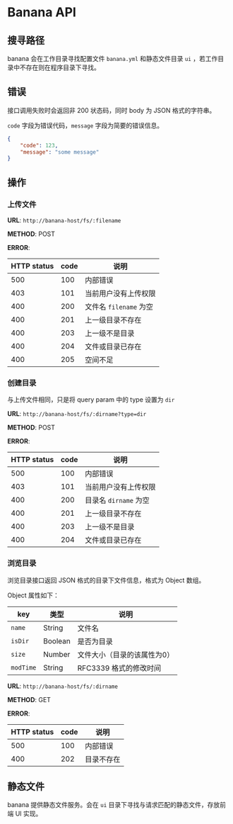 # Banana API

## 搜寻路径

banana 会在工作目录寻找配置文件 `banana.yml` 和静态文件目录 `ui` ，若工作目录中不存在则在程序目录下寻找。

## 错误

接口调用失败时会返回非 200 状态码，同时 body 为 JSON 格式的字符串。

`code` 字段为错误代码，`message` 字段为简要的错误信息。

```json
{
    "code": 123,
    "message": "some message"
}
```

## 操作

### 上传文件

**URL**: `http://banana-host/fs/:filename`

**METHOD**: POST

**ERROR**:

HTTP status|code|说明
-|-|-
500|100|内部错误
403|101|当前用户没有上传权限
400|200|文件名 `filename` 为空
400|201|上一级目录不存在
400|203|上一级不是目录
400|204|文件或目录已存在
400|205|空间不足

### 创建目录

与上传文件相同，只是将 query param 中的 type 设置为 `dir`

**URL**: `http://banana-host/fs/:dirname?type=dir`

**METHOD**: POST

**ERROR**:

HTTP status|code|说明
-|-|-
500|100|内部错误
403|101|当前用户没有上传权限
400|200|目录名 `dirname` 为空
400|201|上一级目录不存在
400|203|上一级不是目录
400|204|文件或目录已存在

### 浏览目录

浏览目录接口返回 JSON 格式的目录下文件信息，格式为 Object 数组。

Object 属性如下：

key|类型|说明
-|-|-
`name`|String|文件名
`isDir`|Boolean|是否为目录
`size`|Number|文件大小（目录的该属性为0）
`modTime`|String|RFC3339 格式的修改时间

**URL**: `http://banana-host/fs/:dirname`

**METHOD**: GET

**ERROR**:

HTTP status|code|说明
-|-|-
500|100|内部错误
400|202|目录不存在


## 静态文件

banana 提供静态文件服务。会在 `ui` 目录下寻找与请求匹配的静态文件，存放前端 UI 实现。
